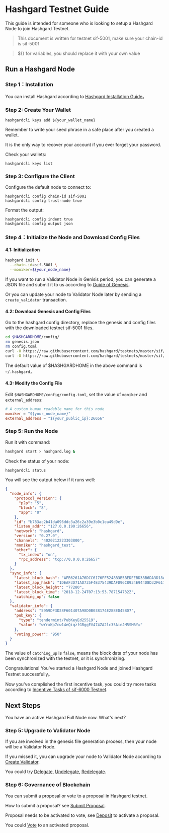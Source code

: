 # Hashgard Testnet Guide

This guide is intended for someone who is looking to setup a Hashgard Node to join Hashgard Testnet.

> This document is written for testnet sif-5001, make sure your chain-id is sif-5001

> \${} for variables, you should replace it with your own value

## Run a Hashgard Node

### Step 1：Installation

You can install Hashgard according to [Hashgard Installation Guide](installation.md)。

### Step 2: Create Your Wallet

```plain
hashgardcli keys add ${your_wallet_name}
```

Remember to write your seed phrase in a safe place after you created a wallet.

It is the only way to recover your account if you ever forget your password.

Check your wallets:

```plain
hashgardcli keys list
```

### Step 3: Configure the Client

Configure the default node to connect to:

```plain
hashgardcli config chain-id sif-5001
hashgardcli config trust-node true
```

Format the output:

```plain
hashgardcli config indent true
hashgardcli config output json
```

### Step 4：Initialize the Node and Download Config Files

#### 4.1: Initialization

```bash
hashgard init \
  --chain-id=sif-5001 \
  --moniker=${your_node_name}
```

If you want to run a Validator Node in Genisis period,
you can generate a JSON file and submit it to us according to [Guide of Genesis](../docs/genesis.md).

Or you can update your node to Validator Node later by sending a `create_validator` transaction.

#### 4.2: Download Genesis and Config Files

Go to the hashgard config directory, replace the genesis and config files with the downloaded testnet sif-5001 files.

```bash
cd $HASHGARDHOME/config/
rm genesis.json
rm config.toml
curl -O https://raw.githubusercontent.com/hashgard/testnets/master/sif/sif-6000/config/config.toml
curl -O https://raw.githubusercontent.com/hashgard/testnets/master/sif/sif-6000/config/genesis.json
```

The default value of \$HASHGARDHOME in the above command is `~/.hashgard`，

#### 4.3: Modify the Config File

Edit `$HASHGARDHOME/config/config.toml`, set the value of `moniker` and `external_address`:

```toml
# A custom human readable name for this node
moniker = "${your_node_name}"
external_address = "${your_public_ip}:26656"
```

### Step 5: Run the Node

Run it with command:

```bash
hashgard start > hashgard.log &
```

Check the status of your node:

```bash
hashgardcli status
```

You will see the output below if it runs well:

```json
{
  "node_info": {
    "protocol_version": {
      "p2p": "5",
      "block": "8",
      "app": "0"
    },
    "id": "b783ac2b41da096ddc3a26c2a39e3b0c1ea49d9e",
    "listen_addr": "127.0.0.190:26656",
    "network": "hashgard",
    "version": "0.27.0",
    "channels": "4020212223303800",
    "moniker": "hashgard_test",
    "other": {
      "tx_index": "on",
      "rpc_address": "tcp://0.0.0.0:26657"
    }
  },
  "sync_info": {
    "latest_block_hash": "AFB6261A76DCC6176FF5248B3B5BEDEEBD38B6DA3D18AD21ADD4054AEDEED016",
    "latest_app_hash": "1DEAF3D71AD735F4E375439DAFD96C8934E944D8D32F6179F55C5470E219D132",
    "latest_block_height": "77280",
    "latest_block_time": "2018-12-24T07:13:53.787154732Z",
    "catching_up": false
  },
  "validator_info": {
    "address": "5959DF3D28F601407A98D0B038174E288ED45BD7",
    "pub_key": {
      "type": "tendermint/PubKeyEd25519",
      "value": "wYrxKp7cw14eQiqzfGBggEV474ZA2lc35AieJM5SM6Y="
    },
    "voting_power": "950"
  }
}
```

The value of `catching_up` is `false`, means the block data of your node has been synchronized with the testnet, or it is synchronizing.

Congratulations! You've started a Hashgard Node and joined Hashgard Testnet successfully。

Now you've complished the first incentive task, you could try more tasks according to [Incentive Tasks of sif-6000 Testnet](https://github.com/hashgard/testnets/blob/master/sif/README.md).

## Next Steps

You have an active Hashgard Full Node now. What's next?

### Step 5: Upgrade to Validator Node

If you are involved in the genesis file generation process, then your node will be a Validator Node.

If you missed it, you can upgrade your node to Validator Node according to [Create Validator](../docs/create-validator.md).

You could try [Delegate](https://github.com/hashgard/hashgard/blob/develop/docs/cli/hashgardcli/stake/delegate.md), [Undelegate](https://github.com/hashgard/hashgard/blob/develop/docs/cli/hashgardcli/stake/unbond.md), [Redelegate](https://github.com/hashgard/hashgard/blob/develop/docs/cli/hashgardcli/stake/redelegate.md).

### Step 6: Governance of Blockchain

You can submit a proposal or vote to a proposal in Hashgard testnet.

How to submit a proposal? see [Submit Proposal](https://github.com/hashgard/hashgard/blob/develop/docs/cli/hashgardcli/gov/submit-proposal.md).

Proposal needs to be activated to vote, see [Deposit](https://github.com/hashgard/hashgard/blob/develop/docs/cli/hashgardcli/gov/deposit.md) to activate a proposal.

You could [Vote](https://github.com/hashgard/hashgard/blob/develop/docs/cli/hashgardcli/gov/vote.md) to an activated proposal.
